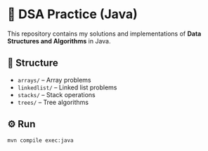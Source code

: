 # 🧩 DSA Practice (Java)

This repository contains my solutions and implementations of **Data Structures and Algorithms** in Java.

## 📂 Structure
- `arrays/` – Array problems
- `linkedlist/` – Linked list problems
- `stacks/` – Stack operations
- `trees/` – Tree algorithms

## ⚙️ Run
```bash
mvn compile exec:java
